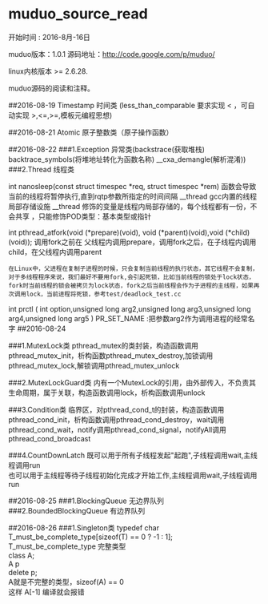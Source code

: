 # muduo_source_read
开始时间  : 2016-8月-16日

muduo版本：1.0.1
源码地址：http://code.google.com/p/muduo/

linux内核版本 >= 2.6.28.


muduo源码的阅读和注释。

##2016-08-19 
Timestamp 时间类 (less_than_comparable 要求实现 < ，可自动实现 >,<=,>=,模板元编程思想)

##2016-08-21 
Atomic 原子整数类（原子操作函数）

##2016-08-22 
###1.Exception 异常类(backstrace(获取堆栈) backtrace_symbols(将堆地址转化为函数名称) __cxa_demangle(解析混淆))  
###2.Thread 线程类  
  
  int nanosleep(const struct timespec *req, struct timespec *rem) 函数会导致当前的线程将暂停执行,直到rqtp参数所指定的时间间隔
  __thread gcc内置的线程局部存储设施  __thread 修饰的变量是线程内局部存储的，每个线程都有一份，不会共享 ，只能修饰POD类型：基本类型或指针
  
  int pthread_atfork(void (*prepare)(void), void (*parent)(void),void (*child)(void)); 调用fork之前在 父线程内调用prepare，调用fork之后，在子线程内调用child，在父线程内调用parent
  
  
    在Linux中，父进程在复制子进程的时候，只会复制当前线程的执行状态，其它线程不会复制，对于多线程程序来说，我们最好不要用fork,会引起死锁，比如当前线程的锁处于lock状态，fork时当前线程的锁会被拷贝为lock状态，fork之后当前线程会作为子进程的主线程，如果再次调用lock，当前进程将死锁，参考test/deadlock_test.cc
  
  int prctl ( int option,unsigned long arg2,unsigned long arg3,unsigned long arg4,unsigned long arg5 ) PR_SET_NAME :把参数arg2作为调用进程的经常名字
##2016-08-24

###1.MutexLock类
pthread_mutex的类封装，构造函数调用pthread_mutex_init，析构函数pthread_mutex_destroy,加锁调用pthread_mutex_lock,解锁调用pthread_mutex_unlock  

###2.MutexLockGuard类
内有一个MutexLock的引用，由外部传入，不负责其生命周期，属于关联，构造函数调用lock，析构函数调用unlock

###3.Condition类 
临界区，对pthread_cond_t的封装，构造函数调用pthread_cond_init，析构函数调用pthread_cond_destroy，wait调用pthread_cond_wait，notify调用pthread_cond_signal，notifyAll调用pthread_cond_broadcast

###4.CountDownLatch
既可以用于所有子线程发起"起跑",子线程调用wait,主线程调用run  
也可以用于主线程等待子线程初始化完成才开始工作,主线程调用wait,子线程调用run

##2016-08-25
###1.BlockingQueue
无边界队列
###2.BoundedBlockingQueue
有边界队列

##2016-08-26
###1.Singleton类
typedef char T_must_be_complete_type[sizeof(T) == 0 ? -1 : 1];  
T_must_be_complete_type 完整类型  
class A;  
A  p  
delete p;  
A就是不完整的类型，sizeof(A) == 0  
这样 A[-1] 编译就会报错

        

